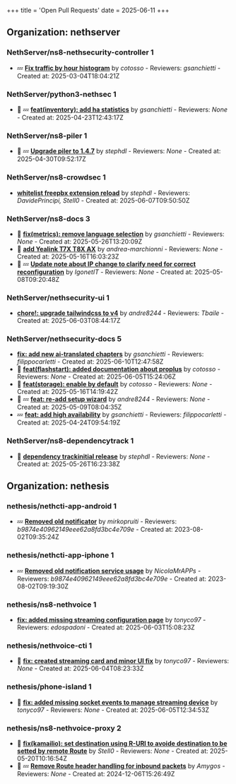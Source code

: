 +++
title = 'Open Pull Requests'
date = 2025-06-11
+++

## Organization: nethserver

### NethServer/ns8-nethsecurity-controller 1 

-  :zzz: **[Fix traffic by hour histogram](https://github.com/NethServer/ns8-nethsecurity-controller/pull/78)** by *cotosso* - Reviewers: *gsanchietti* - Created at: 2025-03-04T18:04:21Z

### NethServer/python3-nethsec 1 

- :eyes: :zzz: **[feat(inventory): add ha statistics](https://github.com/NethServer/python3-nethsec/pull/98)** by *gsanchietti* - Reviewers: *None* - Created at: 2025-04-23T12:43:17Z

### NethServer/ns8-piler 1 

- :eyes: :zzz: **[Upgrade piler to 1.4.7](https://github.com/NethServer/ns8-piler/pull/32)** by *stephdl* - Reviewers: *None* - Created at: 2025-04-30T09:52:17Z

### NethServer/ns8-crowdsec 1 

-   **[whitelist freepbx extension reload](https://github.com/NethServer/ns8-crowdsec/pull/79)** by *stephdl* - Reviewers: *DavidePrincipi, Stell0* - Created at: 2025-06-07T09:50:50Z

### NethServer/ns8-docs 3 

- :eyes:  **[fix(metrics): remove language selection](https://github.com/NethServer/ns8-docs/pull/167)** by *gsanchietti* - Reviewers: *None* - Created at: 2025-05-26T13:20:09Z
- :eyes:  **[add Yealink T7X T8X AX](https://github.com/NethServer/ns8-docs/pull/165)** by *andrea-marchionni* - Reviewers: *None* - Created at: 2025-05-16T16:03:23Z
- :eyes: :zzz: **[Update note about IP change to clarify need for correct reconfiguration](https://github.com/NethServer/ns8-docs/pull/164)** by *IgonetIT* - Reviewers: *None* - Created at: 2025-05-08T09:20:48Z

### NethServer/nethsecurity-ui 1 

-   **[chore!: upgrade tailwindcss to v4](https://github.com/NethServer/nethsecurity-ui/pull/570)** by *andre8244* - Reviewers: *Tbaile* - Created at: 2025-06-03T08:44:17Z

### NethServer/nethsecurity-docs 5 

-   **[fix: add new ai-translated chapters](https://github.com/NethServer/nethsecurity-docs/pull/178)** by *gsanchietti* - Reviewers: *filippocarletti* - Created at: 2025-06-10T12:47:58Z
- :eyes:  **[feat(flashstart): added documentation about proplus](https://github.com/NethServer/nethsecurity-docs/pull/174)** by *cotosso* - Reviewers: *None* - Created at: 2025-06-05T15:24:06Z
- :eyes:  **[feat(storage): enable by default](https://github.com/NethServer/nethsecurity-docs/pull/167)** by *cotosso* - Reviewers: *None* - Created at: 2025-05-16T14:19:42Z
- :eyes: :zzz: **[feat: re-add setup wizard](https://github.com/NethServer/nethsecurity-docs/pull/166)** by *andre8244* - Reviewers: *None* - Created at: 2025-05-09T08:04:35Z
-  :zzz: **[feat: add high availability](https://github.com/NethServer/nethsecurity-docs/pull/163)** by *gsanchietti* - Reviewers: *filippocarletti* - Created at: 2025-04-24T09:54:19Z

### NethServer/ns8-dependencytrack 1 

- :eyes:  **[dependency trackinitial release](https://github.com/NethServer/ns8-dependencytrack/pull/4)** by *stephdl* - Reviewers: *None* - Created at: 2025-05-26T16:23:38Z

## Organization: nethesis

### nethesis/nethcti-app-android 1 

-  :zzz: **[Removed old notificator](https://github.com/nethesis/nethcti-app-android/pull/30)** by *mirkopruiti* - Reviewers: *b9874e40962149eee62a8fd3bc4e709e* - Created at: 2023-08-02T09:35:24Z

### nethesis/nethcti-app-iphone 1 

-  :zzz: **[Removed old notification service usage](https://github.com/nethesis/nethcti-app-iphone/pull/37)** by *NicolaMrAPPs* - Reviewers: *b9874e40962149eee62a8fd3bc4e709e* - Created at: 2023-08-02T09:19:30Z

### nethesis/ns8-nethvoice 1 

-   **[fix: added missing streaming configuration page](https://github.com/nethesis/ns8-nethvoice/pull/462)** by *tonyco97* - Reviewers: *edospadoni* - Created at: 2025-06-03T15:08:23Z

### nethesis/nethvoice-cti 1 

- :eyes:  **[fix: created streaming card and minor UI fix](https://github.com/nethesis/nethvoice-cti/pull/307)** by *tonyco97* - Reviewers: *None* - Created at: 2025-06-04T08:23:33Z

### nethesis/phone-island 1 

- :eyes:  **[fix: added missing socket events to manage streaming device](https://github.com/nethesis/phone-island/pull/99)** by *tonyco97* - Reviewers: *None* - Created at: 2025-06-05T12:34:53Z

### nethesis/ns8-nethvoice-proxy 2 

- :eyes:  **[fix(kamailio): set destination using R-URI to avoide destination to be setted by remote Route](https://github.com/nethesis/ns8-nethvoice-proxy/pull/64)** by *Stell0* - Reviewers: *None* - Created at: 2025-05-20T10:16:54Z
- :eyes: :zzz: **[Remove Route header handling for inbound packets](https://github.com/nethesis/ns8-nethvoice-proxy/pull/49)** by *Amygos* - Reviewers: *None* - Created at: 2024-12-06T15:26:49Z



